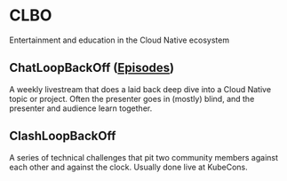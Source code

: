 # CLBO 

Entertainment and education in the Cloud Native ecosystem

## ChatLoopBackOff ([Episodes](chatloopbackoff/))

A weekly livestream that does a laid back deep dive into a Cloud Native topic or project. Often the presenter goes in (mostly) blind, and the presenter and audience learn together.

## ClashLoopBackOff

A series of technical challenges that pit two community members against each other and against the clock. Usually done live at KubeCons. 